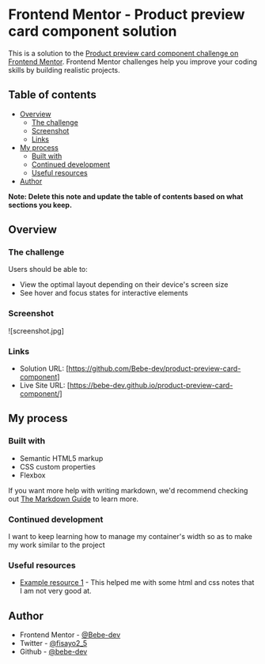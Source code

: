 # Frontend Mentor - Product preview card component solution

This is a solution to the [Product preview card component challenge on Frontend Mentor](https://www.frontendmentor.io/challenges/product-preview-card-component-GO7UmttRfa). Frontend Mentor challenges help you improve your coding skills by building realistic projects. 

## Table of contents

- [Overview](#overview)
  - [The challenge](#the-challenge)
  - [Screenshot](#screenshot)
  - [Links](#links)
- [My process](#my-process)
  - [Built with](#built-with)
  - [Continued development](#continued-development)
  - [Useful resources](#useful-resources)
- [Author](#author)

**Note: Delete this note and update the table of contents based on what sections you keep.**

## Overview

### The challenge

Users should be able to:

- View the optimal layout depending on their device's screen size
- See hover and focus states for interactive elements

### Screenshot

![screenshot.jpg]


### Links

- Solution URL: [https://github.com/Bebe-dev/product-preview-card-component]
- Live Site URL: [https://bebe-dev.github.io/product-preview-card-component/]

## My process

### Built with

- Semantic HTML5 markup
- CSS custom properties
- Flexbox


If you want more help with writing markdown, we'd recommend checking out [The Markdown Guide](https://www.markdownguide.org/) to learn more.

### Continued development

I want to keep learning how to manage my container's width so as to make my work similar to the project

### Useful resources

- [Example resource 1](https://www.w3schools.com) - This helped me with some html and css notes that I am not very good at.

## Author

- Frontend Mentor - [@Bebe-dev](https://www.frontendmentor.io/profile/Bebe-dev)
- Twitter - [@fisayo2_5](https://www.twitter.com/yourusername)
- Github - [@bebe-dev](https://github.com/Bebe-dev)

